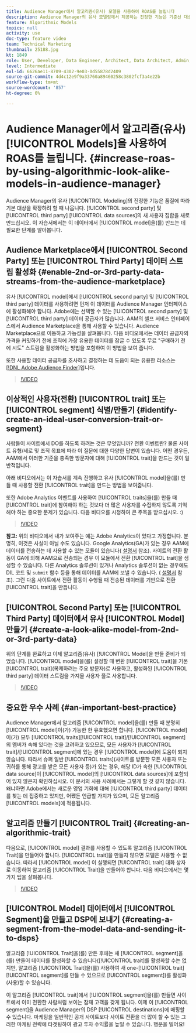 ```yaml
---
title: Audience Manager에서 알고리즘(유사) 모델을 사용하여 ROAS를 늘립니다
description: Audience Manager의 유사 모델링에서 제공하는 진정한 기능은 기준선 대상을 품질로 확장하려 할 때 제공되며, 제2자 데이터 소스와 타사 데이터 소스의 새로운 사용자 집합입니다. 이 자습서에서는 이 데이터에서 모델을 만드는 단계를 알아봅니다.
feature: Algorithmic Models
topics: null
activity: use
doc-type: feature video
team: Technical Marketing
thumbnail: 25188.jpg
kt: 1849
role: User, Developer, Data Engineer, Architect, Data Architect, Admin, Leader
level: Intermediate
exl-id: 6626ae11-8709-4302-9e03-0d55878d2409
source-git-commit: 4d4c12e9f9a33760a89460258c3802fcf3a4e22b
workflow-type: tm+mt
source-wordcount: '857'
ht-degree: 0%

---
```


# Audience Manager에서 알고리즘(유사) [!UICONTROL Models]을 사용하여 ROAS를 늘립니다. {#increase-roas-by-using-algorithmic-look-alike-models-in-audience-manager}

Audience Manager의 유사 [!UICONTROL Modeling]의 진정한 기능은 품질에 따라 기본 대상을 확장하려 할 때 나옵니다. [!UICONTROL second party] 및 [!UICONTROL third party] [!UICONTROL data sources]의 새 사용자 집합을 새로 만드십시오. 이 자습서에서는 이 데이터에서 [!UICONTROL model]을(를) 만드는 데 필요한 단계를 알아봅니다.

## Audience Marketplace에서 [!UICONTROL Second Party] 또는 [!UICONTROL Third Party] 데이터 스트림 활성화 {#enable-2nd-or-3rd-party-data-streams-from-the-audience-marketplace}

유사 [!UICONTROL model]에서 [!UICONTROL second party] 및 [!UICONTROL third party] 데이터를 사용하려면 먼저 이 데이터를 Audience Manager 인터페이스에 활성화해야 합니다. Adobe에는 선택할 수 있는 [!UICONTROL second party] 및 [!UICONTROL third party] 데이터 공급자가 많습니다. AAM의 셀프 서비스 인터페이스에서 Audience Marketplace을 통해 사용할 수 있습니다. Audience Marketplace으로 이동하고 가능성을 살펴봅니다. 다음 비디오에서는 데이터 공급자의 가격을 커밋하기 전에 조직에 가장 유용한 데이터를 잠글 수 있도록 무료 &quot;구매하기 전에 시도&quot; 스트림을 활성화하는 방법을 포함하여 이 방법을 보여 줍니다.

또한 사용할 데이터 공급자를 조사하고 결정하는 데 도움이 되는 유용한 리소스는 [[!DNL Adobe Audience Finder]](https://www.adobe-audience-finder.com/)입니다.

>[!VIDEO](https://video.tv.adobe.com/v/25188/?quality=12)

## 이상적인 사용자(전환) [!UICONTROL trait] 또는 [!UICONTROL segment] 식별/만들기 {#identify-create-an-ideal-user-conversion-trait-or-segment}

사람들이 사이트에서 DO를 하도록 하려는 것은 무엇입니까? 전환 이벤트란? 물론 사이트 유형/세로 및 조직 목표에 따라 이 질문에 대한 다양한 답변이 있습니다. 어떤 경우든, AAM에서 이러한 기준을 충족한 방문자에 대해 [!UICONTROL trait]을 만드는 것이 일반적입니다.

아래 비디오에서는 이 자습서를 계속 진행하고 유사 [!UICONTROL model]을(를) 만들 때 사용할 전환 [!UICONTROL trait]을 만드는 방법을 보여줍니다.

또한 Adobe Analytics 이벤트를 사용하여 [!UICONTROL traits]을(를) 만들 때 [!UICONTROL trait]에 참여해야 하는 것보다 더 많은 사용자를 수집하지 않도록 기억해야 하는 중요한 문제가 있습니다. 다음 비디오를 시청하여 큰 주목을 받으십시오. :)

>[!VIDEO](https://video.tv.adobe.com/v/23431/?quality=12)

**참고:**  위의 비디오에서 내가 보여주는 예는 Adobe Analytics이 있다고 가정합니다. 분명히, 이것은 사실이 아닐 수도 있습니다. Google Analytics(GA)가 있는 경우 AAM에 데이터를 전송하는 데 사용할 수 있는 모듈이 있습니다( [설명서](https://experienceleague.adobe.com/docs/audience-manager/user-guide/dil-api/dil-modules.html) 참조). 사이트의 전환 활동이 GA에 의해 AAM으로 전송되는 경우 이 모듈에서 전환 [!UICONTROL trait]을 생성할 수 있습니다. 다른 Analytics 솔루션이 있거나 Analytics 솔루션이 없는 경우에도 DIL 코드 및 `submit` 함수 등을 통해 데이터를 AAM에 보낼 수 있습니다. ( [설명서](https://experienceleague.adobe.com/docs/audience-manager/user-guide/dil-api/dil-overview.html) 참조). 그런 다음 사이트에서 전환 활동이 수행될 때 전송된 데이터를 기반으로 전환 [!UICONTROL trait]을 만듭니다.

## [!UICONTROL Second Party] 또는 [!UICONTROL Third Party] 데이터에서 유사 [!UICONTROL Model] 만들기 {#create-a-look-alike-model-from-2nd-or-3rd-party-data}

위의 단계를 완료하고 이제 알고리즘(유사) [!UICONTROL Model]을 만들 준비가 되었습니다. [!UICONTROL model]을(를) 설정할 때 변환 [!UICONTROL trait]을 기본 [!UICONTROL trait](복제하려는 주요 방문자)로 사용하고, 활성화된 [!UICONTROL third party] 데이터 스트림을 가져올 사용자 풀로 사용합니다.

>[!VIDEO](https://video.tv.adobe.com/v/25190/?quality-12)

## 중요한 우수 사례 {#an-important-best-practice}

Audience Manager에서 알고리즘 [!UICONTROL model]을(를) 만들 때 분명히 [!UICONTROL model]이(가) 가능한 한 유효했으면 합니다. [!UICONTROL model]이(가) 모두 [!UICONTROL traits][!UICONTROL trait]/[!UICONTROL segment]의 멤버가 속해 있다는 것을 고려하고 있으므로, 모든 사용자가 [!UICONTROL trait]/[!UICONTROL segment]에 있는 경우 [!UICONTROL model]에 도움이 되지 않습니다. 따라서 슈퍼 일반 [!UICONTROL traits](사이트를 방문한 모든 사용자 또는 귀하를 통해 광고를 받은 모든 사용자 등)가 있는 경우, 해당 ID가 속한 [!UICONTROL data source]이 [!UICONTROL model]의 [!UICONTROL data sources]에 포함되어 있지 않은지 확인하십시오. 이 문서의 사용 사례에서는 그렇게 할 것 같지 않습니다. 왜냐하면 Adobe에서는 새로운 영업 기회에 대해 [!UICONTROL third party] 데이터를 찾는 데 집중하고 있지만, 어쨌든 언급할 가치가 있으며, 모든 알고리즘 [!UICONTROL models]에 적용됩니다.

## 알고리즘 만들기 [!UICONTROL Trait] {#creating-an-algorithmic-trait}

다음으로, [!UICONTROL model] 결과를 사용할 수 있도록 알고리즘 [!UICONTROL Trait]을 만들어야 합니다. [!UICONTROL trait]을 만들지 않으면 모델은 사용할 수 없습니다. 따라서 [!UICONTROL model] 이 실행되면 [!UICONTROL trait] 대화 상자로 이동하여 알고리즘 [!UICONTROL Trait]을 만들어야 합니다. 다음 비디오에서는 몇 가지 팁을 살펴봅니다.

>[!VIDEO](https://video.tv.adobe.com/v/25191/?quality=12)

## [!UICONTROL Model] 데이터에서 [!UICONTROL Segment]을 만들고 DSP에 보내기 {#creating-a-segment-from-the-model-data-and-sending-it-to-dsps}

알고리즘 [!UICONTROL Trait]을(를) 만든 후에는 새 [!UICONTROL segment]을(를) 만들어 데이터를 활성화할 수 있습니다([!UICONTROL trait]를 활성화할 수는 없지만, 알고리즘 [!UICONTROL Trait]을(를) 사용하여 새 one-[!UICONTROL trait] [!UICONTROL segment]를 만들 수 있으므로 [!UICONTROL segment])를 활성화(사용)할 수 있습니다.

이 알고리즘 [!UICONTROL trait]에서 [!UICONTROL segment]을(를) 만들면 사이트에서 이미 전환한 사람처럼 보이는 잠재 고객을 갖게 됩니다. 이제 이 [!UICONTROL segment]을 Audience Manager의 DSP [!UICONTROL destinations]에 매핑할 수 있습니다. 마케팅을 일반적인 공개 사이트보다 사이트 전환을 더 많이 할 수 있는 그러한 마케팅 전략에 타겟팅하여 광고 투자 수익률을 높일 수 있습니다. 행운을 빌어요!
